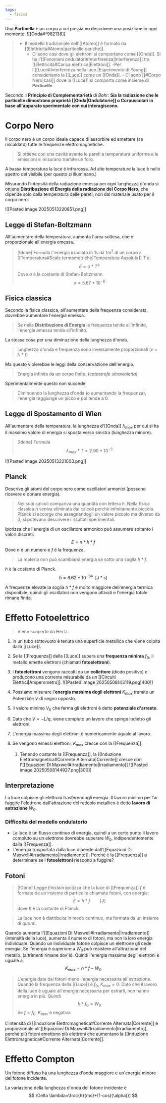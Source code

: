 ```yaml
---
tags:
  - fisica
---
```

Una **Particella** è un corpo a cui possiamo descrivere una posizione in ogni momento.
![[Onda#^982138]]

>- Il modello tradizionale dell'[[Atomo]] è formato da [[Elettricità#Atomo|particelle cariche]].
>	- Ci sono casi dove gli elettroni si comportano come [[Onda]]. Si ha l'[[Fenomeni ondulatori#Interferenza|Interferenza]] tra [[Elettricità#Carica elettrica|Elettroni]].
>-Per l'[[Luce#Interferenza nella luce.|Esperimento di Young]] consideriamo la [[Luce]] come un [[Onda]].
	- Ci sono [[#Corpo Nero|casi]] dove la [[Luce]] si comporta come insieme di **Particelle**.

Secondo il **Principio di Complementarietà** di *Bohr*:
**Sia la radiazione che le particelle dimostrano proprietà [[Onda|Ondulatorie]] o Corpuscolari in base all'apparato sperimentale con cui interagiscono.**

# Corpo Nero
Il corpo nero è un corpo ideale capace di assorbire ed emettere (se riscaldato) tutte le frequenze elettromagnetiche.

>Si ottiene con una cavità avente le pareti a temperatura uniforme e le emissioni si misurano tramite un foro.

A bassa temperatura la luce è infrarossa. Ad alte temperature la luce è nello spettro del visibile (per questo si illuminano.)

Misurando l’intensità della radiazione emessa per ogni lunghezza d'onda si ottiene **Distribuzione di Energia della radiazione del Corpo Nero**, che dipende solo dalla temperatura delle pareti, non dal materiale usato per il corpo nero.

![[Pasted image 20250513220851.png]]
## Legge di Stefan-Boltzmann
All'aumentare della temperatura, aumenta l'area sottesa, che è proporzionale all'energia emessa.

>[!done] Formula
>L'energia irradiata in $1s$ da $1m^2$ di un corpo a [[Temperatura#Scale termometriche|Temperatura Assoluta]] $T$ è:
>$$E=\sigma*T^4
>$$
>Dove $\sigma$ è la costante di Stefan-Boltzmann.
>$$\sigma=5.67*10^{-8}$$

## Fisica classica
Secondo la fisica classica, all'aumentare della frequenza considerata, dovrebbe aumentare l'energia emessa. 
>Se nella **Distribuzione di Energia** la frequenza tende all'infinito, l'energia emessa tende all'infinito.

La stessa cosa per una diminuzione della lunghezza d'onda.
>lunghezza d'onda e frequenza sono inversamente proporzionali ($v=\lambda*f$)

Ma questo violerebbe le leggi della conservazione dell'energia.
>Energia infinita da un corpo finito. (_catastrofe ultravioletta_)

Sperimentalmente questo non succede.
>Diminuendo la lunghezza d'onda (o aumentando la frequenza), l'energia raggiunge un picco e poi tende a $0$.
## Legge di Spostamento di Wien

All'aumentare della temperatura, la lunghezza d'[[Onda]] $\lambda_{max}$ per cui si ha il massimo valore di energia si sposta verso sinistra (lunghezza minore).

>[!done] Formula
>$$
\lambda_{max}*T=2.90*10^{-3}
$$


![[Pasted image 20250513221003.png]]


## Planck
Descrive gli atomi del corpo nero come oscillatori armonici (possono ricevere e donare energia).
>Nei suoi calcoli compariva una quantità con lettera $h$.
>Nella fisica classica $h$ veniva eliminata dai calcoli perchè infinitamente piccola.
>Planck si accorge che assegnandogli un valore piccolo ma diverso da $0$, si potevano descrivere i risultati sperimentali.

Ipotizza che l'energia di un oscillatore armonico può assumere soltanto i valori discreti:
$$
E=n*h*f
$$
Dove $n$ è un numero e $f$ è la frequenza.
>La materia non può scambiarsi energia se sotto una soglia $h*f$.

$h$ è la costante di Planck.
$$
h=6.62*10^{-34} \;\;[J*s]
$$

A frequenze elevate la soglia $h*f$ è molto maggiore dell'energia termica disponibile, quindi gli oscillatori non vengono attivati e l'energia totale rimane finita.

# Effetto Fotoelettrico
>Viene scoperto da Hertz.

1. In un tubo sottovuoto è tenuta una superficie metallica che viene colpita dalla [[Luce]].
2. Se la [[Frequenza]] della [[Luce]] supera una **frequenza minima** $f_0$, il metallo emette elettroni (chiamati **fotoelettroni**).
3. I **fotoelettroni** vengono raccolti da un **collettore** (diodo positivo) e producono una corrente misurabile da un [[Circuiti Elettrici|Amperometro]].
![[Pasted image 20250508143119.png|400]]

4. Possiamo misurare l'**energia massima degli elettroni** $K_{max}$ tramite un Potenziale $V$ di segno opposto. 
5. Il valore minimo $V_0$ che ferma gli elettroni è detto **potenziale d'arresto**.
6. Dato che $V=-L/q$, viene compiuto un lavoro che spinge indietro gli elettroni.
7. L'energia massima degli elettroni è numericamente uguale al lavoro.
8. Se vengono emessi elettroni, $K_{max}$ cresce con la [[Frequenza]].
	1. Tenendo costante la [[Frequenza]], la [[Induzione Elettromagnetica#Corrente Alternata|Corrente]] cresce con l'[[Equazioni Di Maxwell#Irradiamento|Irradiamento]]
![[Pasted image 20250508144927.png|300]]
## Interpretazione
La luce colpisce gli elettroni trasferendogli energia.
Il lavoro minimo per far fuggire l'elettrone dall'attrazione del reticolo metallico è detto **lavoro di estrazione** $W_0$.
### Difficoltà del modello ondulatorio
- La luce è un flusso continuo di energia, quindi a un certo punto il lavoro compiuto su un elettrone dovrebbe superare $W_0$, indipendentemente dalla [[Frequenza]].
 - L'energia trasportata dalla luce dipende dall'[[Equazioni Di Maxwell#Irradiamento|Irradiamento]]. Perchè è la [[Frequenza]] a determinare se i **fotoelettroni** riescono a fuggire? 
## Fotoni

>[!Done] Legge
>*Einstein* ipotizza che la luce di [[Frequenza]] $f$ è formata da un insieme di particelle chiamate fotoni, con energia:
>$$E=h*f\;\;\;\;\;\;\;\;\;[J]$$dove $h$ è la costante di Planck.

>La luce non è distribuita in modo continuo, ma formata da un insieme di *quanti*.

Quando aumenta l'[[Equazioni Di Maxwell#Irradiamento|Irradiamento]] (intensità della luce), aumenta il numero di fotoni, ma non la loro energia individuale. 
Quando un individuale fotone colpisce un elettrone gli cede energia. Se l'energia è superiore a $W_0$ può resistere all'attrazione del metallo. (altrimenti rimane dov'è).
Quindi l'energia massima degli elettroni è uguale a:
$$
K_{max}=h*f-W_0
$$
>L'energia data dai fotoni meno l'energia necessaria all'estrazione.
Quando la frequenza della [[Luce]] è $f_0$, $K_{max}=0$.
>Dato che il lavoro della luce è uguale all'energia necessaria per estrarli, non hanno energia in più.
Quindi
$$
h*f_0=W_0
$$
>Se $f<f_0$, $K_{max}$ è negativa.

L'intensità di [[Induzione Elettromagnetica#Corrente Alternata|Corrente]] è proporzionale all'[[Equazioni Di Maxwell#Irradiamento|Irradiamento]], perchè più fotoni emettono più elettroni che aumentano la [[Induzione Elettromagnetica#Corrente Alternata|Corrente]].


# Effetto Compton




Un fotone diffuso ha una lunghezza d'onda maggiore e un'energia minore del fotone incidente.


La variazione della lunghezza d'onda del fotone incidente è
$$
\Delta \lambda=\frac{h}{mc}*(1-cos({\alpha)})
$$

